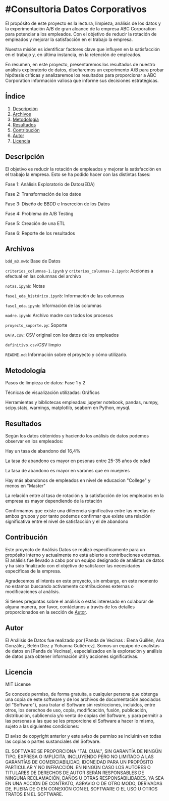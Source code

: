 
#
# #Consultoria Datos Corporativos

El propósito de este proyecto es la lectura, limpieza, análisis de los datos y la experimentación A/B de gran alcance de la empresa ABC Corporation para potenciar a los empleados. Con el objetivo de reducir la rotación de empleados y mejorar la satisfacción en el trabajo la empresa. 

Nuestra misión es identificar factores clave que influyen en la satisfacción en el trabajo y, en última instancia, en la retención de empleados.

En resumen, en este proyecto, presentaremos los resultados de nuestro análisis exploratorio de datos, diseñaremos un experimento A/B para probar hipótesis críticas y analizaremos los resultados para proporcionar a ABC Corporation información valiosa que informe sus decisiones estratégicas.

## Índice


1. [Descripción](#descripción)
2. [Archivos](#archivos)
3. [Metodología](#metodología)
4. [Resultados](#resultados)
5. [Contribución](#contribución)
6. [Autor](#autor)
7. [Licencia](#licencia)


## Descripción

El objetivo es reducir la rotación de empleados y mejorar la satisfacción en el trabajo la empresa. Esto se ha podido hacer con las distintas fases:

Fase 1: Análisis Exploratorio de Datos(EDA)

Fase 2: Transformación de los datos

Fase 3: Diseño de BBDD e Insercción de los Datos

Fase 4: Problema de A/B Testing

Fase 5: Creación de una ETL

Fase 6: Reporte de los resultados


## Archivos

`bdd_m3.mwb`: Base de Datos

`criterios_columnas-1.ipynb` y `criterios_columnas-2.ipynb`: Acciones a efectual en las columnas del archivo

`notas.ipynb`: Notas

`fase1_eda_histórico.ipynb`: Información de las columnas

`fase1_eda.ipynb`: Información de las columnas

`madre.ipynb`: Archivo madre con todos los procesos

`proyecto_soporte.py`: Soporte

`DATA.csv`: CSV original con los datos de los empleados

`definitivo.csv`:CSV limpio

`README.md`: Información sobre el proyecto y cómo utilizarlo.


## Metodología

Pasos de limpieza de datos: Fase 1 y 2

Técnicas de visualización utilizadas: Gráficos 

Herramientas y bibliotecas empleadas: jupyter notebook, pandas, numpy, scipy.stats, warnings, matplotlib, seaborn en Python, mysql.


## Resultados

Según los datos obtenidos y haciendo los análisis de datos podemos observar en los empleados:

Hay un tasa de abandono del 16,4%

La tasa de abandono es mayor en pesonas entre 25-35 años de edad

La tasa de abandono es mayor en varones que en muejeres

Hay más abandonos de empleados en nivel de educacion "College" y menos en "Master"

La relación entre al tasa de rotación y la satisfacción de los empleados en la empresa es mayor dependiendo de la rotación

Confirmamos que existe una diferencia significativa entre las medias de ambos grupos y por tanto podemos confirmar que existe una relación significativa entre el nivel de satisfacción y el de abandono





## Contribución

Este proyecto de Análisis Datos se realizó específicamente para un propósito interno y actualmente no está abierto a contribuciones externas. El análisis fue llevado a cabo por un equipo designado de analistas de datos y ha sido finalizado con el objetivo de satisfacer las necesidades específicas de la empresa.

Agradecemos el interés en este proyecto, sin embargo, en este momento no estamos buscando activamente contribuciones externas o modificaciones al análisis.

Si tienes preguntas sobre el análisis o estás interesado en colaborar de alguna manera, por favor, contáctanos a través de los detalles proporcionados en la sección de [Autor](#autor).


## Autor

El Análisis de Datos fue realizado por [Panda de Vecinas : Elena Guillén, Ana González, Belén Diez y Yohanna Gutiérrez]. Somos un equipo de analistas de datos en [Panda de Vecinas], especializados en la exploración y análisis de datos para obtener información útil y acciones significativas.


## Licencia

MIT License

Se concede permiso, de forma gratuita, a cualquier persona que obtenga una copia de este software y de los archivos de documentación asociados (el "Software"), para tratar el Software sin restricciones, incluidos, entre otros, los derechos de uso, copia, modificación, fusión, publicación, distribución, sublicencia y/o venta de copias del Software, y para permitir a las personas a las que se les proporcione el Software a hacer lo mismo, sujeto a las siguientes condiciones:

El aviso de copyright anterior y este aviso de permiso se incluirán en todas las copias o partes sustanciales del Software.

EL SOFTWARE SE PROPORCIONA "TAL CUAL", SIN GARANTÍA DE NINGÚN TIPO, EXPRESA O IMPLÍCITA, INCLUYENDO PERO NO LIMITADO A LAS GARANTÍAS DE COMERCIABILIDAD, IDONEIDAD PARA UN PROPÓSITO PARTICULAR Y NO INFRACCIÓN. EN NINGÚN CASO LOS AUTORES O TITULARES DE DERECHOS DE AUTOR SERÁN RESPONSABLES DE NINGUNA RECLAMACIÓN, DAÑOS U OTRAS RESPONSABILIDADES, YA SEA EN UNA ACCIÓN DE CONTRATO, AGRAVIO O DE OTRO MODO, DERIVADAS DE, FUERA DE O EN CONEXIÓN CON EL SOFTWARE O EL USO U OTROS TRATOS EN EL SOFTWARE.
